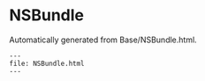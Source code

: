 
# NSBundle

Automatically generated from Base/NSBundle.html.

``` {raw} html
---
file: NSBundle.html
---
```
